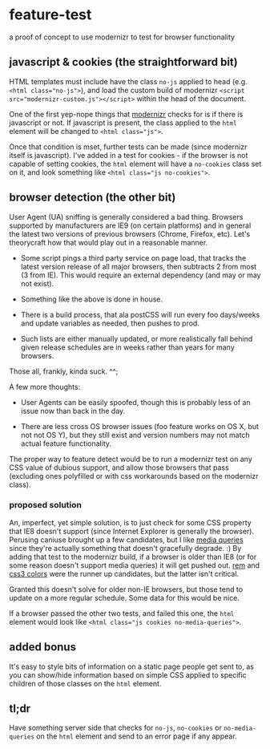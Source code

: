 # feature-test

a proof of concept to use modernizr to test for browser functionality

## javascript & cookies (the straightforward bit)

HTML templates must include have the class `no-js` applied to head (e.g. `<html class="no-js">`), and load the custom build of modernizr `<script src="modernizr-custom.js"></script>` within the head of the document.

One of the first yep-nope things that [modernizr](https://modernizr.com) checks for is if there is javascript or not. If javascript is present, the class applied to the `html` element will be changed to `<html class="js">`.

Once that condition is mset, further tests can be made (since modernizr itself is javascript). I've added in a test for cookies - if the browser is not capable of setting cookies, the `html` element will have a `no-cookies` class set on it, and look something like `<html class="js no-cookies">`.

## browser detection (the other bit)

User Agent (UA) sniffing is generally considered a bad thing. Browsers supported by manufacturers are IE9 (on certain platforms) and in general the latest two versions of previous browsers (Chrome, Firefox, etc). Let's theorycraft how that would play out in a reasonable manner.

* Some script pings a third party service on page load, that tracks the latest version release of all major browsers, then subtracts 2 from most (3 from IE). This would require an external dependency (and may or may not exist).

* Something like the above is done in house.

* There is a build process, that ala postCSS will run every foo days/weeks and update variables as needed, then pushes to prod.

* Such lists are either manually updated, or more realistically fall behind given release schedules are in weeks rather than years for many browsers.

Those all, frankly, kinda suck. ^^;

A few more thoughts:

* User Agents can be easily spoofed, though this is probably less of an issue now than back in the day.

* There are less cross OS browser issues (foo feature works on OS X, but not not OS Y), but they still exist and version numbers may not match actual feature functionality.

The proper way to feature detect would be to run a modernizr test on any CSS value of dubious support, and allow those browsers that pass (excluding ones polyfilled or with css workarounds based on the modernizr class).

### proposed solution

An, imperfect, yet simple solution, is to just check for some CSS property that IE8 doesn't support (since Internet Explorer is generally the browser). Perusing caniuse brought up a few candidates, but I like [media queries](http://caniuse.com/#feat=css-mediaqueries) since they're actually something that doesn't gracefully degrade. :) By adding that test to the modernizr build, if a browser is older than IE8 (or for some reason doesn't support media queries) it will get pushed out. [rem](http://caniuse.com/#feat=rem) and [css3 colors](http://caniuse.com/#feat=css3-colors) were the runner up candidates, but the latter isn't critical.

Granted this doesn't solve for older non-IE browsers, but those tend to update on a more regular schedule. Some data for this would be nice.

If a browser passed the other two tests, and failed this one, the `html` element would look like `<html class="js cookies no-media-queries">`.

## added bonus

It's easy to style bits of information on a static page people get sent to, as you can show/hide information based on simple CSS applied to specific children of those classes on the `html` element.

## tl;dr

Have something server side that checks for `no-js`, `no-cookies` or `no-media-queries` on the `html` element and send to an error page if any appear.
